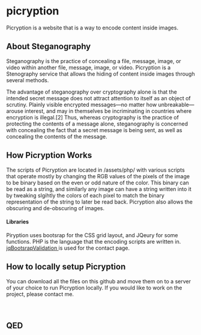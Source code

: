 # picryption

Picryption is a website that is a way to encode content inside images.

<h2> About Steganography </h2>
Steganography is the practice of concealing a file, message, image, or video within another file, message, image, or video. Picryption is a Stenography service that allows the hiding of content inside images through several methods.

The advantage of steganography over cryptography alone is that the intended secret message does not attract attention to itself as an object of scrutiny. Plainly visible encrypted messages—no matter how unbreakable—arouse interest, and may in themselves be incriminating in countries where encryption is illegal.[2] Thus, whereas cryptography is the practice of protecting the contents of a message alone, steganography is concerned with concealing the fact that a secret message is being sent, as well as concealing the contents of the message.

<h2> How Picryption Works </h2>
The scripts of Picryption are located in /assets/php/ with various scripts that operate mostly by changing the RGB values of the pixels of the image to be binary based on the even or odd nature of the color. This binary can be read as a string, and similarly any image can have a string written into it by tweaking slgihtly the colors of each pixel to match the binary representation of the string to later be read back. Picryption also allows the obscuring and de-obscuring of images.

<h4> Libraries </h4>
Piryption uses bootsrap for the CSS grid layout, and JQeury for some functions. PHP is the language that the encoding scripts are written in. <a href="https://reactiveraven.github.io/jqBootstrapValidation/"> jqBootsrapValidation </a> is used for the contact page.

<h2> How to locally setup Picryption </h2>
You can download all the files on this github and move them on to a server of your choice to run Picryption locally. If you would like to work on the project, please contact me.
<br><br><br>
<h2> QED </h2>
